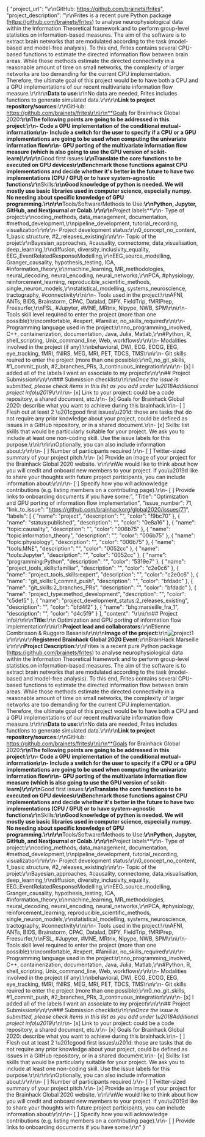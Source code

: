 {
  "project_url": "\r\nGitHub: https://github.com/brainets/frites",
  "project_description": "\r\nFrites is a recent pure Python package (https://github.com/brainets/frites) to analyse neurophysiological data within the Information Theoretical framework and to perform group-level statistics on information-based measures. The aim of the software is to extract brain networks that are modulated according to the task (model-based and model-free analysis). To this end, Frites contains several CPU-based functions to estimate the directed information flow between brain areas. While those methods estimate the directed connectivity in a reasonable amount of time on small networks, the complexity of larger networks are too demanding for the current CPU implementation. Therefore, the ultimate goal of this project would be to have both a CPU and a GPU implementations of our recent multivariate information flow measure.\r\n\r\n**Data to use:**\r\nNo data are needed, Frites includes functions to generate simulated data.\r\n\r\n**Link to project repository/sources:**\r\nGitHub: https://github.com/brainets/frites\r\n\r\n**Goals for Brainhack Global 2020:**\r\nThe following points are going to be addressed in this project:\r\n- Code a GPU implementation of the conditional mutual-information\r\n- Include a switch for the user to specify if a CPU or a GPU implementations are going to be used when computing the univariate information flow\r\n- GPU porting of the multivariate information flow measure (which is also going to use the GPU version of scikit-learn)\r\n\r\n**Good first issues:**\r\nTranslate the core functions to be executed on GPU devices\r\nBenchmark those functions against CPU implementations and decide whether it's better in the future to have two implementations (CPU / GPU) or to have system-agnostic functions\r\n**Skills:**\r\nGood knowledge of python is needed. We will mostly use basic libraries used in computer science, especially numpy. No needing about specific knowledge of GPU programming.\r\n\r\n**Tools/Software/Methods to Use:**\r\nPython, Jupyter, GitHub, and Nextjournal or Colab.\r\n\r\n**Project labels**\r\n- Type of project:\r\ncoding_methods, data_management, documentation, #method_development,\r\npipeline_development, tutorial_recording, visualization\r\n\r\n- Project development status:\r\n0_concept_no_content, 1_basic structure, #2_releases_existing\r\n\r\n- Topic of the projet:\r\nBayesian_approaches, #causality, connectome, data_visualisation, deep_learning,\r\ndiffusion, diversity_inclusivity_equality, EEG_EventRelatedResponseModelling,\r\nEEG_source_modelling, Granger_causality, hypothesis_testing, ICA, #information_theory,\r\nmachine_learning, MR_methodologies, neural_decoding, neural_encoding, neural_networks,\r\nPCA, #physiology, reinforcement_learning, reproducible_scientific_methods, single_neuron_models,\r\nstatistical_modelling, systems_neuroscience, tractography, #connectivity\r\n\r\n- Tools used in the project:\r\nAFNI, ANTs, BIDS, Brainstorm, CPAC, Datalad, DIPY, FieldTrip, fMRIPrep, Freesurfer,\r\nFSL, #Jupyter, #MNE, MRtrix, Nipype, NWB, SPM\r\n\r\n- Tools skill level required to enter the project (more than one possible):\r\ncomfortable, #expert, #familiar, no_skills_required\r\n\r\n- Programming language used in the project:\r\nno_programming_involved, C++, containerization, documentation, Java, Julia, Matlab,\r\n#Python, R, shell_scripting, Unix_command_line, Web, workflows\r\n\r\n- Modalities involved in the project (if any):\r\nbehavioral, DWI, ECG, ECOG, EEG, eye_tracking, fMRI, fNIRS, MEG, MRI, PET, TDCS, TMS\r\n\r\n- Git skills reuired to enter the project (more than one possible):\r\n0_no_git_skills, #1_commit_push, #2_branches_PRs, 3_continuous_integration\r\n\r\n- [x] I added all of the labels I want an associate to my project\r\n\r\n## Project Submission\r\n\r\n### Submission checklist\r\n\r\n*Once the issue is submitted, please check items in this list as you add under \u2018Additional project info\u2019*\r\n\r\n- [x] Link to your project: could be a code repository, a shared document, etc.\r\n- [x] Goals for Brainhack Global 2020: describe what you want to achieve during this brainhack.\r\n- [ ] Flesh out at least 2 \u201cgood first issues\u201d: those are tasks that do not require any prior knowledge about your project, could be defined as issues in a GitHub repository, or in a shared document.\r\n- [x] Skills: list skills that would be particularly suitable for your project. We ask you to include at least one non-coding skill. Use the issue labels for this purpose.\r\n<!--[ ] Chat channel: A link to a chat channel that will be used during the Brainhack Global 2020 event. This can be an existing channel or a new one. We recommend using the [Brainhack space on Mattermost](https://mattermost.brainhack.org/).-->\r\n\r\nOptionally, you can also include information about:\r\n\r\n- [ ] Number of participants required.\r\n- [ ] Twitter-sized summary of your project pitch.\r\n- [x] Provide an image of your project for the Brainhack Global 2020 website. \r\n\r\nWe would like to think about how you will credit and onboard new members to your project. If you\u2019d like to share your thoughts with future project participants, you can include information about:\r\n\r\n- [ ] Specify how you will acknowledge contributions (e.g. listing members on a contributing page).\r\n- [ ] Provide links to onboarding documents if you have some:",
  "Title": "Optimization and GPU porting of information flow implementation",
  "issue_number": 71,
  "link_to_issue": "https://github.com/brainhackorg/global2020/issues/71",
  "labels": [
    {
      "name": "project",
      "description": "",
      "color": "f9bc70"
    },
    {
      "name": "status:published",
      "description": "",
      "color": "0e8a16"
    },
    {
      "name": "topic:causality",
      "description": "",
      "color": "006b75"
    },
    {
      "name": "topic:information_theory",
      "description": "",
      "color": "006b75"
    },
    {
      "name": "topic:physiology",
      "description": "",
      "color": "006b75"
    },
    {
      "name": "tools:MNE",
      "description": "",
      "color": "0052cc"
    },
    {
      "name": "tools:Jupyter",
      "description": "",
      "color": "0052cc"
    },
    {
      "name": "programming:Python",
      "description": "",
      "color": "5319e7"
    },
    {
      "name": "project_tools_skills:familiar",
      "description": "",
      "color": "c2e0c6"
    },
    {
      "name": "project_tools_skills:expert",
      "description": "",
      "color": "c2e0c6"
    },
    {
      "name": "git_skills:1_commit_push",
      "description": "",
      "color": "bfdadc"
    },
    {
      "name": "git_skills:2_branches_PRs",
      "description": "",
      "color": "bfdadc"
    },
    {
      "name": "project_type:method_development",
      "description": "",
      "color": "c5def5"
    },
    {
      "name": "project_development_status:2_releases_existing",
      "description": "",
      "color": "bfd4f2"
    },
    {
      "name": "bhg:marseille_fra_1",
      "description": "",
      "color": "d4c5f9"
    }
  ],
  "content": "<!-- Guidelines\r\n\r\nWe are very excited to meet you at Brainhack Global 2020 \ud83c\udf89. To submit a project, you need to be an attendee to one of the Brainhack Global 2020 events listed on the [Brainhack Global 2020 webpage](https://brainhack.org/global2020/events/). Please, register for the event that is most suitable to your location, time zone, interest, and/or project prior to submitting one. Thank you!\r\n\r\nWe have prepared a checklist to help with your project submission. Here is how to proceed:\r\n\r\nBefore filling in any part please check items in the checklist below as you go through them.\r\nOnce you are done (at least all 'required' items must be provided), please delete the \"Guidelines\" section, submit your issue and add a comment saying 'Hi @Brainhack-Global/project-monitors: my project is ready!'\r\nThank you!\r\n\r\nAfter the issue is submitted, we will assign a 'project monitor' from the event location that you are registered with to review your submission. Once the submission is approved by the 'project monitor', they will add the label 'Project is ready' and it will appear on [Brainhack Global 2020 Projects](https://brainhack.org/global2020/projects) page with a separate project dedicated webpage. \r\n\r\nNote that you can always update your issue which will also change your page on the website accordingly.\r\n\r\nIf at any time you need help from us or anything is unclear, please add a comment and ping your project monitor. Our team is here to help! -->\r\n\r\n## Project info\r\n\r\n**Title:**\r\n Optimization and GPU porting of information flow implementation\r\n\r\n**Project lead and collaborators:**\r\nEtienne Combrisson & Ruggero Basanisi\r\n\r\n**Image of the project:**\r\n![project1](https://user-images.githubusercontent.com/26648765/100776157-7dcc8100-3404-11eb-805d-f8d458f46a3d.png)\r\n\r\n\r\n**Registered Brainhack Global 2020 Event:**\r\nBrainHack Marseille \r\n\r\n**Project Description:**\r\nFrites is a recent pure Python package (https://github.com/brainets/frites) to analyse neurophysiological data within the Information Theoretical framework and to perform group-level statistics on information-based measures. The aim of the software is to extract brain networks that are modulated according to the task (model-based and model-free analysis). To this end, Frites contains several CPU-based functions to estimate the directed information flow between brain areas. While those methods estimate the directed connectivity in a reasonable amount of time on small networks, the complexity of larger networks are too demanding for the current CPU implementation. Therefore, the ultimate goal of this project would be to have both a CPU and a GPU implementations of our recent multivariate information flow measure.\r\n\r\n**Data to use:**\r\nNo data are needed, Frites includes functions to generate simulated data.\r\n\r\n**Link to project repository/sources:**\r\nGitHub: https://github.com/brainets/frites\r\n\r\n**Goals for Brainhack Global 2020:**\r\nThe following points are going to be addressed in this project:\r\n- Code a GPU implementation of the conditional mutual-information\r\n- Include a switch for the user to specify if a CPU or a GPU implementations are going to be used when computing the univariate information flow\r\n- GPU porting of the multivariate information flow measure (which is also going to use the GPU version of scikit-learn)\r\n\r\n**Good first issues:**\r\nTranslate the core functions to be executed on GPU devices\r\nBenchmark those functions against CPU implementations and decide whether it's better in the future to have two implementations (CPU / GPU) or to have system-agnostic functions\r\n**Skills:**\r\nGood knowledge of python is needed. We will mostly use basic libraries used in computer science, especially numpy. No needing about specific knowledge of GPU programming.\r\n\r\n**Tools/Software/Methods to Use:**\r\nPython, Jupyter, GitHub, and Nextjournal or Colab.\r\n\r\n**Project labels**\r\n- Type of project:\r\ncoding_methods, data_management, documentation, #method_development,\r\npipeline_development, tutorial_recording, visualization\r\n\r\n- Project development status:\r\n0_concept_no_content, 1_basic structure, #2_releases_existing\r\n\r\n- Topic of the projet:\r\nBayesian_approaches, #causality, connectome, data_visualisation, deep_learning,\r\ndiffusion, diversity_inclusivity_equality, EEG_EventRelatedResponseModelling,\r\nEEG_source_modelling, Granger_causality, hypothesis_testing, ICA, #information_theory,\r\nmachine_learning, MR_methodologies, neural_decoding, neural_encoding, neural_networks,\r\nPCA, #physiology, reinforcement_learning, reproducible_scientific_methods, single_neuron_models,\r\nstatistical_modelling, systems_neuroscience, tractography, #connectivity\r\n\r\n- Tools used in the project:\r\nAFNI, ANTs, BIDS, Brainstorm, CPAC, Datalad, DIPY, FieldTrip, fMRIPrep, Freesurfer,\r\nFSL, #Jupyter, #MNE, MRtrix, Nipype, NWB, SPM\r\n\r\n- Tools skill level required to enter the project (more than one possible):\r\ncomfortable, #expert, #familiar, no_skills_required\r\n\r\n- Programming language used in the project:\r\nno_programming_involved, C++, containerization, documentation, Java, Julia, Matlab,\r\n#Python, R, shell_scripting, Unix_command_line, Web, workflows\r\n\r\n- Modalities involved in the project (if any):\r\nbehavioral, DWI, ECG, ECOG, EEG, eye_tracking, fMRI, fNIRS, MEG, MRI, PET, TDCS, TMS\r\n\r\n- Git skills reuired to enter the project (more than one possible):\r\n0_no_git_skills, #1_commit_push, #2_branches_PRs, 3_continuous_integration\r\n\r\n- [x] I added all of the labels I want an associate to my project\r\n\r\n## Project Submission\r\n\r\n### Submission checklist\r\n\r\n*Once the issue is submitted, please check items in this list as you add under \u2018Additional project info\u2019*\r\n\r\n- [x] Link to your project: could be a code repository, a shared document, etc.\r\n- [x] Goals for Brainhack Global 2020: describe what you want to achieve during this brainhack.\r\n- [ ] Flesh out at least 2 \u201cgood first issues\u201d: those are tasks that do not require any prior knowledge about your project, could be defined as issues in a GitHub repository, or in a shared document.\r\n- [x] Skills: list skills that would be particularly suitable for your project. We ask you to include at least one non-coding skill. Use the issue labels for this purpose.\r\n<!--[ ] Chat channel: A link to a chat channel that will be used during the Brainhack Global 2020 event. This can be an existing channel or a new one. We recommend using the [Brainhack space on Mattermost](https://mattermost.brainhack.org/).-->\r\n\r\nOptionally, you can also include information about:\r\n\r\n- [ ] Number of participants required.\r\n- [ ] Twitter-sized summary of your project pitch.\r\n- [x] Provide an image of your project for the Brainhack Global 2020 website. \r\n\r\nWe would like to think about how you will credit and onboard new members to your project. If you\u2019d like to share your thoughts with future project participants, you can include information about:\r\n\r\n- [ ] Specify how you will acknowledge contributions (e.g. listing members on a contributing page).\r\n- [ ] Provide links to onboarding documents if you have some:\r\n"
}